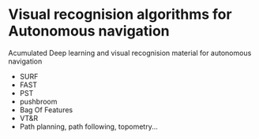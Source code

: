 # Visual recognision algorithms for Autonomous navigation
Acumulated Deep learning and visual recognision material for autonomous navigation

- SURF
- FAST
- PST
- pushbroom
- Bag Of Features
- VT&R
- Path planning, path following, topometry...
